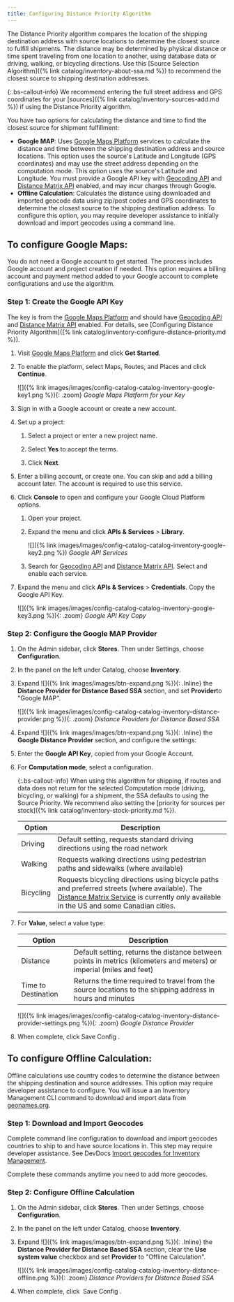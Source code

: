 ```yaml
---
title: Configuring Distance Priority Algorithm
---
```


The Distance Priority algorithm compares the location of the shipping destination address with source locations to determine the closest source to fulfill shipments. The distance may be determined by physical distance or time spent traveling from one location to another, using database data or driving, walking, or bicycling directions. Use this [Source Selection Algorithm]({% link catalog/inventory-about-ssa.md %}) to recommend the closest source to shipping destination addresses.

{:.bs-callout-info}
We recommend entering the full street address and GPS coordinates for your [sources]({% link catalog/inventory-sources-add.md %}) if using the Distance Priority algorithm.

You have two options for calculating the distance and time to find the closest source for shipment fulfillment:

* **Google MAP**: Uses [Google Maps Platform][1] services to calculate the distance and time between the shipping destination address and source locations. This option uses the source's Latitude and Longitude (GPS coordinates) and may use the street address depending on the computation mode. This option uses the source's Latitude and Longitude. You must provide a Google API key with [Geocoding API][2] and [Distance Matrix API][3] enabled, and may incur charges through Google.
* **Offline Calculation**: Calculates the distance using downloaded and imported geocode data using zip/post codes and GPS coordinates to determine the closest source to the shipping destination address. To configure this option, you may require developer assistance to initially download and import geocodes using a command line.

## To configure Google Maps:

You do not need a Google account to get started. The process includes Google account and project creation if needed. This option requires a billing account and payment method added to your Google account to complete configurations and use the algorithm.

### Step 1: Create the Google API Key

The key is from the [Google Maps Platform][1] and should have [Geocoding API][2] and [Distance Matrix API][3] enabled. For details, see [Configuring Distance Priority Algorithm]({% link catalog/inventory-configure-distance-priority.md %}).

1. Visit [Google Maps Platform][1] and click **Get Started**.

1. To enable the platform, select Maps, Routes, and Places and click **Continue**.

    ![]({% link images/images/config-catalog-catalog-inventory-google-key1.png %}){: .zoom}
    *Google Maps Platform for your Key*

1. Sign in with a Google account or create a new account.

1. Set up a project:

   1. Select a project or enter a new project name.

   1. Select **Yes** to accept the terms.

   1. Click **Next**.

1. Enter a billing account, or create one. You can skip and add a billing account later. The account is required to use this service.

1. Click **Console** to open and configure your Google Cloud Platform options.

   1. Open your project.

   1. Expand the menu and click **APIs &amp; Services** &gt; **Library**.

        ![]({% link images/images/config-catalog-catalog-inventory-google-key2.png %})
        *Google API Services*

   1. Search for [Geocoding API][2] and [Distance Matrix API][3]. Select and enable each service.

1. Expand the menu and click **APIs &amp; Services** &gt; **Credentials**. Copy the Google API Key.

    ![]({% link images/images/config-catalog-catalog-inventory-google-key3.png %}){: .zoom}
    *Google API Key Copy*

### Step 2: Configure the Google MAP Provider

1. On the Admin sidebar, click **Stores**. Then under Settings, choose **Configuration**.

1. In the panel on the left under Catalog, choose **Inventory**.

1. Expand ![]({% link images/images/btn-expand.png %}){: .Inline} the **Distance Provider for Distance Based SSA** section, and set **Provider**to "Google MAP".

    ![]({% link images/images/config-catalog-catalog-inventory-distance-provider.png %}){: .zoom}
    *Distance Providers for Distance Based SSA*

1. Expand ![]({% link images/images/btn-expand.png %}){: .Inline} the **Google Distance Provider** section, and configure the settings:

1. Enter the **Google API Key**, copied from your Google Account.

1. For **Computation mode**, select a configuration.

    {:.bs-callout-info}
    When using this algorithm for shipping, if routes and data does not return for the selected Computation mode (driving, bicycling, or walking) for a shipment, the SSA defaults to using the Source Priority. We recommend also setting the [priority for sources per stock]({% link catalog/inventory-stock-priority.md %}).

    |Option|Description|
    |--|--|
    | Driving | Default setting, requests standard driving directions using the road network |
    | Walking | Requests walking directions using pedestrian paths and sidewalks (where available) |
    | Bicycling | Requests bicycling directions using bicycle paths and preferred streets (where available). The [Distance Matrix Service][4] is currently only available in the US and some Canadian cities. |

1. For **Value**, select a value type:

    |Option|Description|
    |--|--|
    | Distance | Default setting, returns the distance between points in metrics (kilometers and meters) or imperial (miles and feet) |
    | Time to Destination | Returns the time required to travel from the source locations to the shipping address in hours and minutes |

    ![]({% link images/images/config-catalog-catalog-inventory-distance-provider-settings.png %}){: .zoom}
    *Google Distance Provider*

1. When complete, click <span class="btn"> Save Config </span>.

## To configure Offline Calculation:

Offline calculations use country codes to determine the distance between the shipping destination and source addresses. This option may require developer assistance to configure. You will issue a an Inventory Management CLI command to download and import data from [geonames.org][5].

### Step 1: Download and Import Geocodes

Complete command line configuration to download and import geocodes countries to ship to and have source locations in. This step may require developer assistance. See DevDocs [Import geocodes for Inventory Management][6].

Complete these commands anytime you need to add more geocodes.

### Step 2: Configure Offline Calculation

1. On the Admin sidebar, click **Stores**. Then under Settings, choose **Configuration**.

1. In the panel on the left under Catalog, choose **Inventory**.

1. Expand ![]({% link images/images/btn-expand.png %}){: .Inline} the **Distance Provider for Distance Based SSA** section, clear the **Use system value** checkbox and set **Provider** to "Offline Calculation".

    ![]({% link images/images/config-catalog-catalog-inventory-distance-offline.png %}){: .zoom}
    *Distance Providers for Distance Based SSA*

1. When complete, click <span class="btn"> Save Config </span>.

[1]: https://cloud.google.com/maps-platform/
[2]: https://developers.google.com/maps/documentation/geocoding/start
[3]: https://developers.google.com/maps/documentation/distance-matrix/start
[4]: https://developers.google.com/maps/documentation/javascript/distancematrix#travel_modes
[5]: https://www.geonames.org/
[6]: https://devdocs.magento.com/guides/v2.3/config-guide/cli/config-cli-inventory.html
